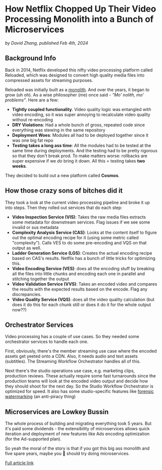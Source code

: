 # How Netflix Chopped Up Their Video Processing Monolith into a Bunch of Microservices

_by David Zhang, published Feb 4th, 2024_

## Background Info

Back in 2014, Netflix developed this nifty video processing platform called Reloaded, which was designed to convert high quality media files into compressed assets for streaming purposes.

Reloaded was initially built as a [monolith](/topic/13_software_architecture?subtopic=01_monoliths_and_microservices). And over the years, it began to grow (uh oh). As a wise philosopher (me) once said - _"Mo' nolith, mo' problems"_. Here are a few:

- **Tightly coupled functionality**. Video quality logic was entangled with video encoding, so it was super annoying to recalculate video quality without re-encoding
- **DRY Violations**: Had a whole bunch of gross, repeated code since everything was stewing in the same repository
- **Deployment Woes**: Modules all had to be deployed together since it was one big fat repo
- **Testing takes a long ass time**: All the modules had to be tested at the same time during deployments. And the testing had to be pretty rigorous so that they don't break prod. To make matters worse: rollbacks are super expensive if we _do_ bring it down. All this = testing takes **two weeks**.

They decided to build out a new platform called **Cosmos**.

## How those crazy sons of bitches did it

They took a look at the current video processing pipeline and broke it up into steps. Then they rolled out services that do each step:

- **Video Inspection Service (VIS)**: Takes the raw media files extracts some metadata for downstream services. Flag issues if we see some invalid or sus metadata
- **Complexity Analysis Service (CAS)**: Looks at the content itself to figure out the optimal encoding recipe for it (using some metric called "complexity"). Calls VES to do some pre-encoding and VQS on that output as well.
- **Ladder Generation Service (LGS)**: Creates the actual encoding recipe based on CAS's results. Netflix has a bunch of little tricks for optimizing this.
- **Video Encoding Service (VES)**: does all the encoding stuff by breaking all the files into little chunks and encoding each one in parallel and stitching together the output
- **Video Validation Service (VVS)**: Takes an encoded video and compares the results with the expected results based on the encode. Flag any discrepancies.
- **Video Quality Service (VQS)**: does all the video quality calculation (but does it do this for each chunk still or does it do it for the whole output now??)

## Orchestrator Services

Video processing has a couple of use cases. So they needed some orchestrator services to handle each one.

First, obviously, there's the member streaming use case where the encoded assets get yeeted onto a CDN. Also, it needs audio and text assets (subtitles). The Streaming Workflow Orchestrator handles all of this.

Next there's the studio operations use case, e.g. marketing clips, production reviews. These actually require some fast turnarounds since the production teams will look at the encoded video output and decide how they should shoot for the next day. So the Studio Workflow Orchestrator is optimized for speed. It also has some studio-specific features like [forensic watermarking](https://massive.io/content-security/what-is-forensic-watermarking/) (an anti-piracy thing)

## Microservices are Lowkey Bussin

The whole process of building and migrating everything took 5 years. But it's paid some dividends - the extensibility of microservices allows quick iteration and deployment of new features like Ads encoding optimization (for the Ad-supported plan).

So yeah the moral of the story is that if you got this big ass monolith and five spare years, maybe you 🫵 should try doing microservices.

[Full article link](https://medium.com/netflix-techblog/rebuilding-netflix-video-processing-pipeline-with-microservices-4e5e6310e359)
